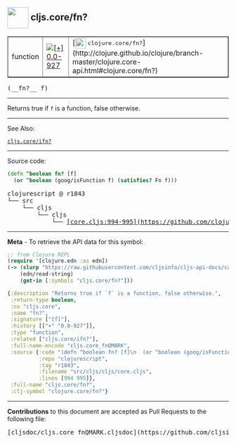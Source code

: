 ## <img width="48px" valign="middle" src="http://i.imgur.com/Hi20huC.png"> cljs.core/fn?

 <table border="1">
<tr>

<td>function</td>
<td><a href="https://github.com/cljsinfo/cljs-api-docs/tree/0.0-927"><img valign="middle" alt="[+] 0.0-927" src="https://img.shields.io/badge/+-0.0--927-lightgrey.svg"></a> </td>
<td>
[<img height="24px" valign="middle" src="http://i.imgur.com/1GjPKvB.png"> <samp>clojure.core/fn?</samp>](http://clojure.github.io/clojure/branch-master/clojure.core-api.html#clojure.core/fn?)
</td>
</tr>
</table>

 <samp>
(__fn?__ f)<br>
</samp>

---

Returns true if `f` is a function, false otherwise.

---


See Also:

[`cljs.core/ifn?`](cljs.core_ifnQMARK.md)<br>

---


Source code:

```clj
(defn ^boolean fn? [f]
  (or ^boolean (goog/isFunction f) (satisfies? Fn f)))
```

 <pre>
clojurescript @ r1843
└── src
    └── cljs
        └── cljs
            └── <ins>[core.cljs:994-995](https://github.com/clojure/clojurescript/blob/r1843/src/cljs/cljs/core.cljs#L994-L995)</ins>
</pre>


---

__Meta__ - To retrieve the API data for this symbol:

```clj
;; from Clojure REPL
(require '[clojure.edn :as edn])
(-> (slurp "https://raw.githubusercontent.com/cljsinfo/cljs-api-docs/catalog/cljs-api.edn")
    (edn/read-string)
    (get-in [:symbols "cljs.core/fn?"]))
```

```clj
{:description "Returns true if `f` is a function, false otherwise.",
 :return-type boolean,
 :ns "cljs.core",
 :name "fn?",
 :signature ["[f]"],
 :history [["+" "0.0-927"]],
 :type "function",
 :related ["cljs.core/ifn?"],
 :full-name-encode "cljs.core_fnQMARK",
 :source {:code "(defn ^boolean fn? [f]\n  (or ^boolean (goog/isFunction f) (satisfies? Fn f)))",
          :repo "clojurescript",
          :tag "r1843",
          :filename "src/cljs/cljs/core.cljs",
          :lines [994 995]},
 :full-name "cljs.core/fn?",
 :clj-symbol "clojure.core/fn?"}

```

---

__Contributions__ to this document are accepted as Pull Requests to the following file:

 <pre>
[cljsdoc/cljs.core_fnQMARK.cljsdoc](https://github.com/cljsinfo/cljs-api-docs/blob/master/cljsdoc/cljs.core_fnQMARK.cljsdoc)
</pre>

